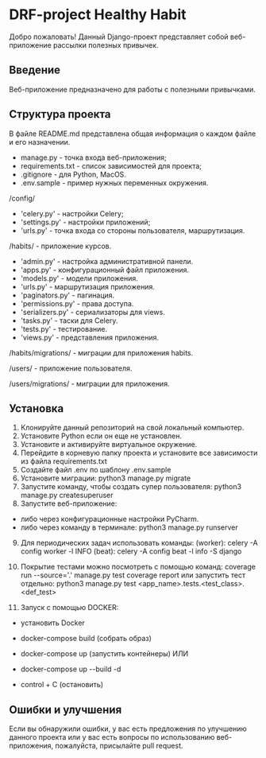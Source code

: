 # DRF-project Healthy Habit

Добро пожаловать!
Данный Django-проект представляет собой веб-приложение рассылки полезных привычек.

## Введение

Веб-приложение предназначено для работы с полезными привычками.


## Структура проекта

В файле README.md представлена общая информация о каждом файле и его 
назначении.

- manage.py - точка входа веб-приложения;
- requirements.txt - список зависимостей для проекта;
- .gitignore - для Python, MacOS.
- .env.sample - пример нужных переменных окружения.

/config/
- 'celery.py' - настройки Celery;
- 'settings.py' - настройки приложений;
- 'urls.py' - точка входа со стороны пользователя, маршрутизация.


/habits/ - приложение курсов.
- 'admin.py' - настройка административной панели.
- 'apps.py' - конфигурационный файл приложения.
- 'models.py' - модели приложения.
- 'urls.py' - маршрутизация приложения.
- 'paginators.py' - пагинация.
- 'permissions.py' - права доступа.
- 'serializers.py' - сериализаторы для views.
- 'tasks.py' - таски для Celery.
- 'tests.py' - тестирование.
- 'views.py' - представления приложения.

/habits/migrations/ - миграции для приложения habits.



/users/ - приложение пользователя.

/users/migrations/ - миграции для приложения.

## Установка

1. Клонируйте данный репозиторий на свой локальный компьютер.
2. Установите Python если он еще не установлен.
3. Установите и активируйте виртуальное окружение.
4. Перейдите в корневую папку проекта и установите все зависимости из файла requirements.txt
5. Создайте файл .env по шаблону .env.sample
6. Установите миграции: python3 manage.py migrate
7. Запустите команду, чтобы создать супер пользователя: python3 manage.py createsuperuser
8. Запустите веб-приложение:
- либо через конфигурационные настройки PyCharm.
- либо через команду в терминале: python3 manage.py runserver
9. Для периодических задач использовать команды:
(worker): celery -A config worker -l INFO
(beat): celery -A config beat -l info -S django
10. Покрытие тестами можно посмотреть с помощью команд:
coverage run --source='.' manage.py test
coverage report
или запустить тест отдельно:
python3 manage.py test <app_name>.tests.<test_class>.<def_test>

11. Запуск с помощью DOCKER:
- установить Docker

- docker-compose build (собрать образ)
- docker-compose up (запустить контейнеры) 
ИЛИ
- docker-compose up --build -d

- control + C (остановить)


## Ошибки и улучшения

Если вы обнаружили ошибки, у вас есть предложения по улучшению данного проекта
или у вас есть вопросы по использованию веб-приложения, пожалуйста, присылайте pull request.